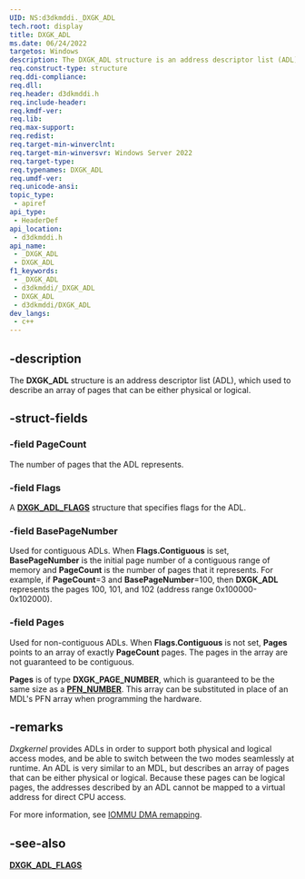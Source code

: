 ```yaml
---
UID: NS:d3dkmddi._DXGK_ADL
tech.root: display
title: DXGK_ADL
ms.date: 06/24/2022
targetos: Windows
description: The DXGK_ADL structure is an address descriptor list (ADL), which is used to describe an array of pages that can be either physical or logical.
req.construct-type: structure
req.ddi-compliance: 
req.dll: 
req.header: d3dkmddi.h
req.include-header: 
req.kmdf-ver: 
req.lib: 
req.max-support: 
req.redist: 
req.target-min-winverclnt: 
req.target-min-winversvr: Windows Server 2022
req.target-type: 
req.typenames: DXGK_ADL
req.umdf-ver: 
req.unicode-ansi: 
topic_type:
 - apiref
api_type:
 - HeaderDef
api_location:
 - d3dkmddi.h
api_name:
 - _DXGK_ADL
 - DXGK_ADL
f1_keywords:
 - _DXGK_ADL
 - d3dkmddi/_DXGK_ADL
 - DXGK_ADL
 - d3dkmddi/DXGK_ADL
dev_langs:
 - c++
---
```


## -description

The **DXGK_ADL** structure is an address descriptor list (ADL), which used to describe an array of pages that can be either physical or logical.

## -struct-fields

### -field PageCount

The number of pages that the ADL represents.

### -field Flags

A [**DXGK_ADL_FLAGS**](ns-d3dkmddi-dxgk_adl_flags.md) structure that specifies flags for the ADL.

### -field BasePageNumber

Used for contiguous ADLs. When **Flags.Contiguous** is set, **BasePageNumber** is the initial page number of a contiguous range of memory and **PageCount** is the number of pages that it represents. For example, if **PageCount**=3 and **BasePageNumber**=100, then **DXGK_ADL** represents the pages 100, 101, and 102 (address range 0x100000-0x102000).

### -field Pages

Used for non-contiguous ADLs. When **Flags.Contiguous** is not set, **Pages** points to an array of exactly **PageCount** pages. The pages in the array are not guaranteed to be contiguous.

**Pages** is of type **DXGK_PAGE_NUMBER**, which is guaranteed to be the same size as a [**PFN_NUMBER**](/windows-hardware/drivers/kernel/mm-bad-pointer#mmgetmdlpfnarray). This array can be substituted in place of an MDL's PFN array when programming the hardware.

## -remarks

*Dxgkernel* provides ADLs in order to support both physical and logical access modes, and be able to switch between the two modes seamlessly at runtime. An ADL is very similar to an MDL, but describes an array of pages that can be either physical or logical. Because these pages can be logical pages, the addresses described by an ADL cannot be mapped to a virtual address for direct CPU access.

For more information, see [IOMMU DMA remapping](/windows-hardware/drivers/display/iommu-dma-remapping).

## -see-also

[**DXGK_ADL_FLAGS**](ns-d3dkmddi-dxgk_adl_flags.md)
